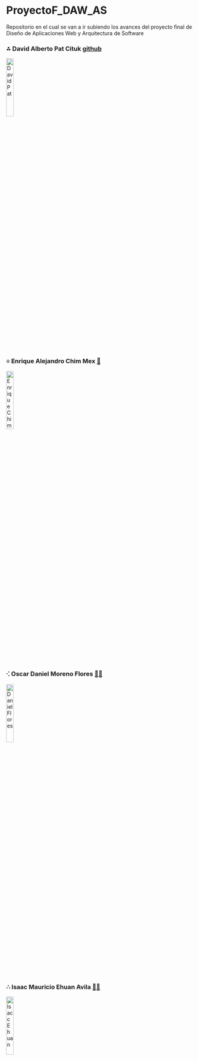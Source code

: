 # ProyectoF_DAW_AS
Repositorio en el cual se van a ir subiendo los avances del proyecto final de Diseño de Aplicaciones Web y Arquitectura de Software

<h3 >⁂ David Alberto Pat Cituk <a href="https://github.com/IDPatI">
     github
</a></h3>

<img style="horizontal-align:center" width="20%" src="https://user-images.githubusercontent.com/95386020/187352524-56ab9f85-d414-4adb-b655-c4153a734a08.jpeg"
     alt="David Pat"
     />
<h3 >≡ Enrique Alejandro Chim Mex <a href="https://github.com/Enrique325">
    🧿
</a></h3>

<img style="horizontal-align:center" width="20%" src="https://user-images.githubusercontent.com/95386020/187357009-ce7a0b41-18a2-4604-8228-491528f29427.jpg"
     alt="Enrique Chim"
     />

<h3>⁖ Oscar Daniel Moreno Flores <a href="https://github.com/2DMore" target="_blank">
    🐱‍👤
</a></h3>

<img src="https://user-images.githubusercontent.com/95386020/187357042-a8e28115-2b61-4a59-81ef-89b2dbf89019.jpeg"
     alt="Daniel Flores"
     style="width:20%" align="rigth"/>
     
     
  <h3>∴ Isaac Mauricio Ehuan Avila <a href="https://github.com/IsaacEhuan" target="_blank">
    🐱‍🐉
</a></h3>

<img src="https://user-images.githubusercontent.com/95386020/187352882-bcda7e5b-ac5a-4189-afa2-18b4530380a4.jpeg"
     alt="Isacc Ehuan"
     style="width:20%" align="rigth"/>
